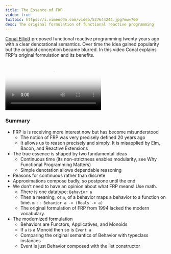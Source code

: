 ```yaml
---
title: The Essence of FRP
video: true
twitpic: https://i.vimeocdn.com/video/527644244.jpg?mw=700
desc: The original formulation of functional reactive programming
---
```


[Conal Elliott](http://conal.net/blog/) proposed functional reactive
programming twenty years ago with a clear denotational semantics.
Over time the idea gained popularity but the original conception
became blurred. In this video Conal explains FRP's original formulation
and its benefits.

<video poster="https://i.vimeocdn.com/video/527644244.jpg?mw=700" class="video-js vjs-default-skin" controls preload="auto">
  <source src="https://player.vimeo.com/external/134223272.hd.mp4?s=970e3b0ce3453570227910fa68302737" type="video/mp4">
</video>

### Summary

- FRP is is receiving more interest now but has become misunderstood
    - The notion of FRP was very precisely defined 20 years ago
    - It allows us to reason precisely and simply. It is misapplied by Elm, Bacon, and Reactive Extensions
- The true essence is shaped by two fundamental ideas
    - Continuous time (its non-strictness enables modularity, see Why Functional Programming Matters)
    - Simple denotation allows dependable reasoning
- Reasons for continuous rather than discrete
- Approximations compose badly, so postpone until the end
- We don’t need to have an opinion about what FRP means! Use math.
    - There is one datatype: `Behavior a`
    - Then a meaning, or `m`, of a behavior maps a behavior to a function on time. `m :: Behavior a -> (Reals -> a)`
    - The original formulation of FRP from 1994 lacked the modern vocabulary.
- The modernized formulation
    - Behaviors are Functors, Applicatives, and Monoids
    - If `a` is a Monoid then so is `Event a`
    - Comparing the original semantics of Behavior with  typeclass instances
    - Event is just Behavior composed with the list constructor
